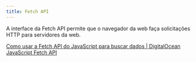 ```yaml
---
title: Fetch API
---
```


A interface da Fetch API permite que o navegador da web faça solicitações HTTP para servidores da web.

[Como usar a Fetch API do JavaScript para buscar dados | DigitalOcean](https://www.digitalocean.com/community/tutorials/how-to-use-the-javascript-fetch-api-to-get-data-pt)
[JavaScript Fetch API](https://www.w3schools.com/js/js\_api\_fetch.asp)
